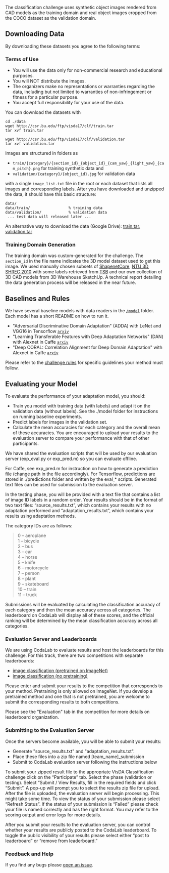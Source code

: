 The classification challenge uses synthetic object images rendered from CAD models as the training domain and real object images cropped from the COCO dataset as the validation domain.

## Downloading Data

By downloading these datasets you agree to the following terms:

### Terms of Use
- You will use the data only for non-commercial research and educational purposes.
- You will NOT distribute the images.
- The organizers make no representations or warranties regarding the data, including but not limited to warranties of non-infringement or fitness for a particular purpose.
- You accept full responsibility for your use of the data.

You can download the datasets with 
    
    cd ./data
    wget http://csr.bu.edu/ftp/visda17/clf/train.tar
    tar xvf train.tar
    
    wget http://csr.bu.edu/ftp/visda17/clf/validation.tar
    tar xvf validation.tar  
    
Images are structured in folders as 

- `train/{category}/{section_id}_{object_id}_{cam_yaw}_{light_yaw}_{cam_pitch}.png` for training synthetic data and
- `validation/{category}/{object_id}.jpg` for validation data

with a  single `image_list.txt` file in the root or each dataset that lists all images and corresponding labels. After you have downloaded and unzipped the data, it should have this basic structure:

```
data/
data/train/                 % training data
data/validation/            % validation data
 ... test data will released later ...
```

An alternative way to download the data (Google Drive): [train.tar](https://drive.google.com/file/d/0BwcIeDbwQ0XmdENwQ3R4TUVTMHc/view?usp=sharing), [validation.tar](https://drive.google.com/file/d/0BwcIeDbwQ0XmUEVJRjl4Tkd4bTA/view?usp=sharing)

### Training Domain Generation

The training domain was custom-generated for the challenge. The `section_id` in the file name indicates the 3D model dataset used to get this image. We used manually chosen subsets of [ShapenetCore](https://www.shapenet.org/), [NTU 3D](http://3d.csie.ntu.edu.tw/~dynamic/database/index.html), [SHREC 2010](http://www.itl.nist.gov/iad/vug/sharp/contest/2010/Generic3DWarehouse/) with some labels retrieved from [TSB](http://www.kde.cs.tut.ac.jp/benchmark/tsb/) and our own collection of 3D CAD models from 3D Warehouse SketchUp.
A technical report detailing the data generation process will be released in the near future. 

## Baselines and Rules

We have several baseline models with data readers in the [`/model`](model) folder. Each model has a short README on how to run it.

- "Adversarial Discriminative Domain Adaptation" (ADDA) with LeNet and VGG16 in Tensorflow [`arxiv`](https://arxiv.org/abs/1702.05464)
- "Learning Transferable Features with Deep Adaptation Networks" (DAN) with Alexnet in Caffe [`arxiv`](https://arxiv.org/pdf/1502.02791)
- "Deep CORAL: Correlation Alignment for Deep Domain Adaptation" with Alexnet in Caffe [`arxiv`](https://arxiv.org/abs/1607.01719)

Please refer to the [challenge rules](http://ai.bu.edu/visda-2017/) for specific guidelines your method must follow.

## Evaluating your Model

To evaluate the performance of your adaptation model, you should:
- Train you model with training data (with labels) and adapt it on the validation data (without labels). See the ./model folder for instructions on running baseline experiments.
- Predict labels for images in the validation set.
- Calculate the mean accuracies for each category and the overall mean of these accuracies. You are encouraged to upload your results to the evaluation server to compare your performance with that of other participants. 

We have shared the evaluation scripts that will be used by our evaluation server (exp_eval.py or exp_pred.m) so you can evaluate offline.

For Caffe, see exp_pred.m for instruction on how to generate a prediction file (change path in the file accordingly). For Tensorflow, predictions are stored in ./predictions folder and written by the eval\_\* scripts. Generated text files can be used for submission to the evaluation server. 

In the testing phase, you will be provided with a text file that contains a list of image ID labels in a random order. Your results should be in the format of two text files: “source_results.txt”, which contains your results with no adaptation performed and “adaptation_results.txt”, which contains your results using adaptation methods.

The category IDs are as follows:
> 0 – aeroplane  
> 1 – bicycle  
> 2 – bus  
> 3 – car  
> 4 – horse  
> 5 – knife  
> 6 – motorcycle  
> 7 – person  
> 8 – plant  
> 9 – skateboard  
> 10 – train  
> 11 – truck 
 
 
Submissions will be evaluated by calculating the classification accuracy of each category and then the mean accuracy across all categories. The leaderboard on CodaLab will display all of these scores, and the official ranking will be determined by the mean classification accuracy across all categories. 

### Evaluation Server and Leaderboards
 
We are using CodaLab to evaluate results and host the leaderboards for this challenge. For this track, there are two competitions with separate leaderboards:
 
- [image classification (pretrained on ImageNet)](https://competitions.codalab.org/competitions/17052)
- [image classification (no pretraining)](https://competitions.codalab.org/competitions/17053)
 
Please enter and submit your results to the competition that corresponds to your method. Pretraining is only allowed on ImageNet. If you develop a pretrained method and one that is not pretrained, you are welcome to submit the corresponding results to both competitions. 
 
Please see the "Evaluation" tab in the competition for more details on leaderboard organization. 


### Submitting to the Evaluation Server
 
Once the servers become available, you will be able to submit your results:
- Generate "source_results.txt" and "adaptation_results.txt".
- Place these files into a zip file named [team_name]_submission
- Submit to CodaLab evaluation server following the instructions below

To submit your zipped result file to the appropriate VisDA Classification challenge click on the “Participate” tab. Select the phase (validation or testing). Select “Submit / View Results, fill in the required fields and click “Submit”. A pop-up will prompt you to select the results zip file for upload. After the file is uploaded, the evaluation server will begin processing. This might take some time. To view the status of your submission please select “Refresh Status”. If the status of your submission is “Failed” please check your file is named correctly and has the right format. You may refer to the scoring output and error logs for more details.

After you submit your results to the evaluation server, you can control whether your results are publicly posted to the CodaLab leaderboard. To toggle the public visibility of your results please select either “post to leaderboard” or “remove from leaderboard.” 
 
### Feedback and Help
If you find any bugs please [open an issue](https://github.com/MInner/taskcv-2017-public/issues).


